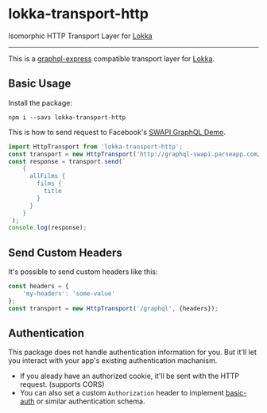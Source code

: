 # lokka-transport-http

Isomorphic HTTP Transport Layer for [Lokka](https://github.com/kadirahq/lokka)

---

This is a [graphql-express](https://github.com/graphql/express-graphql) compatible transport layer for [Lokka](https://github.com/graphql/express-graphql).

## Basic Usage

Install the package:

```
npm i --savs lokka-transport-http
```

This is how to send request to Facebook's [SWAPI GraphQL Demo](http://graphql-swapi.parseapp.com/).

```js
import HttpTransport from 'lokka-transport-http';
const transport = new HttpTransport('http://graphql-swapi.parseapp.com/');
const response = transport.send(`
    {
      allFilms {
        films {
          title
        }
      }
    }
`);
console.log(response);
```

## Send Custom Headers

It's possible to send custom headers like this:

```js
const headers = {
    'my-headers': 'some-value'
};
const transport = new HttpTransport('/graphql', {headers});
```

## Authentication

This package does not handle authentication information for you. But it'll let you interact with your app's existing authentication machanism.

* If you aleady have an authorized cookie, it'll be sent with the HTTP request. (supports CORS)
* You can also set a custom `Authorization` header to implement [basic-auth](https://www.npmjs.com/package/basic-auth-header) or similar authentication schema.
